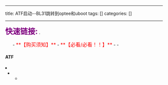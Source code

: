 
--- 
title:  ATF启动--BL31跳转到optee和uboot 
tags: []
categories: [] 

---
>  
 <font color="purple" size="5">**快速链接:**</font> .   
 <ul>
  -  <font color="red" size="3">**【购买须知】**</font>
  -  <font color="red" size="3">**【必看/必看！！】**</font>
  - 
  - 
 </ul> 




#### ATF

  <li>
   <ul>
    <li>
     <ul>
      <li>
       <ul>